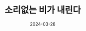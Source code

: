 ---
title: 소리없는 비가 내린다
summary: ㅈㅂㅈ Weekday Small Performance 2024
date: 2024-03-28
type: docs
math: false
---